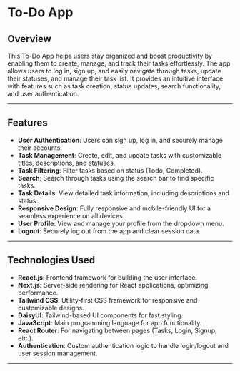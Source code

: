 # To-Do App

## Overview

This To-Do App helps users stay organized and boost productivity by enabling them to create, manage, and track their tasks effortlessly. The app allows users to log in, sign up, and easily navigate through tasks, update their statuses, and manage their task list. It provides an intuitive interface with features such as task creation, status updates, search functionality, and user authentication.

---

## Features

- **User Authentication**: Users can sign up, log in, and securely manage their accounts.
- **Task Management**: Create, edit, and update tasks with customizable titles, descriptions, and statuses.
- **Task Filtering**: Filter tasks based on status (Todo, Completed).
- **Search**: Search through tasks using the search bar to find specific tasks.
- **Task Details**: View detailed task information, including descriptions and status.
- **Responsive Design**: Fully responsive and mobile-friendly UI for a seamless experience on all devices.
- **User Profile**: View and manage your profile from the dropdown menu.
- **Logout**: Securely log out from the app and clear session data.

---

## Technologies Used

- **React.js**: Frontend framework for building the user interface.
- **Next.js**: Server-side rendering for React applications, optimizing performance.
- **Tailwind CSS**: Utility-first CSS framework for responsive and customizable designs.
- **DaisyUI**: Tailwind-based UI components for fast styling.
- **JavaScript**: Main programming language for app functionality.
- **React Router**: For navigating between pages (Tasks, Login, Signup, etc.).
- **Authentication**: Custom authentication logic to handle login/logout and user session management.

---


